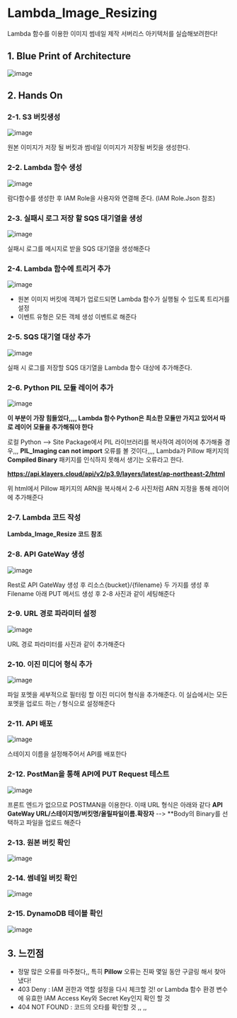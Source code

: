 # Lambda_Image_Resizing

Lambda 함수를 이용한 이미지 썸네일 제작 서버리스 아키텍처를 실습해보려한다! 

## 1. Blue Print of Architecture 
![image](https://user-images.githubusercontent.com/88131652/227571382-92e184d2-6164-49ee-8ad1-71d87dd816fd.png)

## 2. Hands On 
### 2-1. S3 버킷생성 
![image](https://user-images.githubusercontent.com/88131652/227571902-9e6167fe-e2ba-4f3f-9c89-631e4f3d6332.png)

원본 이미지가 저장 될 버킷과 썸네일 이미지가 저장될 버킷을 생성한다. 

### 2-2. Lambda 함수 생성 
![image](https://user-images.githubusercontent.com/88131652/227572375-7ae1497e-21ad-4abe-9bd2-f1ef2c623bee.png)

람다함수를 생성한 후 IAM Role을 사용자와 연결해 준다. (IAM Role.Json 참조) 

### 2-3. 실패시 로그 저장 할 SQS 대기열을 생성 
![image](https://user-images.githubusercontent.com/88131652/227573673-67ec91ee-9f02-4537-9644-5388cb441e66.png)

실패시 로그를 메시지로 받을 SQS 대기열을 생성해준다 

### 2-4. Lambda 함수에 트리거 추가 
![image](https://user-images.githubusercontent.com/88131652/227573783-91922854-6010-4bbc-ad87-10ef690d7139.png)

- 원본 이미지 버킷에 객체가 업로드되면 Lambda 함수가 실행될 수 있도록 트리거를 설정
- 이벤트 유형은 모든 객체 생성 이벤트로 해준다 

### 2-5. SQS 대기열 대상 추가 
![image](https://user-images.githubusercontent.com/88131652/227574322-a60a1946-b68e-4a88-abfd-24fbe9947365.png)

실패 시 로그를 저장할 SQS 대기열을 Lambda 함수 대상에 추가해준다. 

### 2-6. Python PIL 모듈 레이어 추가 
![image](https://user-images.githubusercontent.com/88131652/227575711-8b0b07b0-cab2-42ba-beb7-1812e9c71b58.png)

**이 부분이 가장 힘들었다,,,, Lambda 함수 Python은 최소한 모듈만 가지고 있어서 따로 레이어 모듈을 추가해줘야 한다** 

로컬 Python --> Site Package에서 PIL 라이브러리를 복사하여 레이어에 추가해줄 경우,,, **PIL_Imaging can not import** 오류를 볼 것이다,,,, Lambda가 Pillow 패키지의 **Compiled Binary** 패키지를 인식하지 못해서 생기는 오류라고 한다. 

**https://api.klayers.cloud/api/v2/p3.9/layers/latest/ap-northeast-2/html** 

위 html에서 Pillow 패키지의 ARN을 복사해서 2-6 사진처럼 ARN 지정을 통해 레이어에 추가해준다

### 2-7. Lambda 코드 작성 
**Lambda_Image_Resize 코드 참조** 

### 2-8. API GateWay 생성 
![image](https://user-images.githubusercontent.com/88131652/227578424-153cc996-5ce8-4feb-9564-278f010d349b.png)

Rest로 API GateWay 생성 후 리소스{bucket}/{filename} 두 가지를 생성 후 Filename 아래 PUT 메서드 생성 후 2-8 사진과 같이 세팅해준다 

### 2-9. URL 경로 파라미터 설정 
![image](https://user-images.githubusercontent.com/88131652/227578803-e4b4c793-e84a-4aa4-8452-da85596e7ecf.png)

URL 경로 파라미터를 사진과 같이 추가해준다 

### 2-10. 이진 미디어 형식 추가 
![image](https://user-images.githubusercontent.com/88131652/227578911-b702f18c-7670-4279-805a-a427aec00250.png)

파일 포멧을 세부적으로 필터링 할 이진 미디어 형식을 추가해준다. 이 실습에서는 모든 포멧을 업로드 하는 */* 형식으로 설정해준다

### 2-11. API 배포 
![image](https://user-images.githubusercontent.com/88131652/227579150-23ad65cd-71e3-4e29-80a8-d4e8d462b4b6.png)

스테이지 이름을 설정해주어서 API를 배포한다 

### 2-12. PostMan을 통해 API에 PUT Request 테스트 
![image](https://user-images.githubusercontent.com/88131652/227579283-1f916545-4432-4ac3-82c2-2afdcfe2a863.png)

프론트 엔드가 없으므로 POSTMAN을 이용한다. 이때 URL 형식은 아래와 같다 
**API GateWay URL/스테이지명/버킷명/올릴파일이름.확장자** --> **Body의 Binary를 선택하고 파일을 업로드 해준다 

### 2-13. 원본 버킷 확인 
![image](https://user-images.githubusercontent.com/88131652/227579617-4cdf7332-6098-4d13-94fd-08127ff7ab01.png)

### 2-14. 썸네일 버킷 확인 
![image](https://user-images.githubusercontent.com/88131652/227579684-0586b419-8643-4c2a-83ab-8236383b30aa.png)

### 2-15. DynamoDB 테이블 확인 
![image](https://user-images.githubusercontent.com/88131652/227579805-bddf35fe-63ec-44da-b8c2-8570841cdb2b.png)

## 3. 느낀점 

- 정말 많은 오류를 마주쳤다,, 특히 **Pillow** 오류는 진짜 몇일 동안 구글링 해서 찾아냈다! 
- 403 Deny : IAM 권한과 역할 설정을 다시 체크할 것! or Lambda 함수 환경 변수에 유효한 IAM Access Key와 Secret Key인지 확인 할 것 
- 404 NOT FOUND : 코드의 오타를 확인할 것 ,, ,, 
